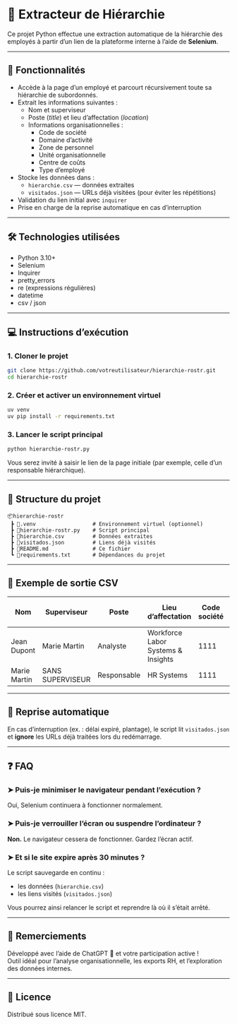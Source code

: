 # 👤 Extracteur de Hiérarchie 

Ce projet Python effectue une extraction automatique de la hiérarchie des employés à partir d’un lien de la plateforme interne  à l’aide de **Selenium**.

---

## 🚀 Fonctionnalités

- Accède à la page d’un employé et parcourt récursivement toute sa hiérarchie de subordonnés.
- Extrait les informations suivantes :
  - Nom et superviseur
  - Poste (*title*) et lieu d’affectation (*location*)
  - Informations organisationnelles :
    - Code de société
    - Domaine d’activité
    - Zone de personnel
    - Unité organisationnelle
    - Centre de coûts
    - Type d’employé
- Stocke les données dans :
  - `hierarchie.csv` — données extraites
  - `visitados.json` — URLs déjà visitées (pour éviter les répétitions)
- Validation du lien initial avec `inquirer`
- Prise en charge de la reprise automatique en cas d’interruption

---

## 🛠️ Technologies utilisées

- Python 3.10+
- Selenium
- Inquirer
- pretty_errors
- re (expressions régulières)
- datetime
- csv / json

---

## 💻 Instructions d’exécution

### 1. Cloner le projet

```bash
git clone https://github.com/votreutilisateur/hierarchie-rostr.git
cd hierarchie-rostr
```

### 2. Créer et activer un environnement virtuel

```bash
uv venv
uv pip install -r requirements.txt
```

### 3. Lancer le script principal

```bash
python hierarchie-rostr.py
```

Vous serez invité à saisir le lien de la page initiale (par exemple, celle d’un responsable hiérarchique).

---

## 📁 Structure du projet

```text
📦hierarchie-rostr
 ┣ 📁.venv                  # Environnement virtuel (optionnel)
 ┣ 📜hierarchie-rostr.py    # Script principal
 ┣ 📜hierarchie.csv         # Données extraites
 ┣ 📜visitados.json         # Liens déjà visités
 ┣ 📜README.md              # Ce fichier
 ┗ 📜requirements.txt       # Dépendances du projet
```

---

## 📝 Exemple de sortie CSV

| Nom             | Superviseur      | Poste             | Lieu d’affectation                     | Code société | Centre de coûts | ... |
|------------------|-------------------|--------------------|------------------------------------------|----------------|-------------------|-----|
| Jean Dupont      | Marie Martin       | Analyste           | Workforce Labor Systems & Insights       | 1111           | 123456            | ... |
| Marie Martin     | SANS SUPERVISEUR  | Responsable        | HR Systems                               | 1111           | 654321            | ... |

---

## 🔄 Reprise automatique

En cas d’interruption (ex. : délai expiré, plantage), le script lit `visitados.json` et **ignore** les URLs déjà traitées lors du redémarrage.

---

## ❓ FAQ

### ➤ Puis-je minimiser le navigateur pendant l’exécution ?
Oui, Selenium continuera à fonctionner normalement.

### ➤ Puis-je verrouiller l’écran ou suspendre l’ordinateur ?
**Non.** Le navigateur cessera de fonctionner. Gardez l’écran actif.

### ➤ Et si le site expire après 30 minutes ?
Le script sauvegarde en continu :
- les données (`hierarchie.csv`)
- les liens visités (`visitados.json`)

Vous pourrez ainsi relancer le script et reprendre là où il s’était arrêté.

---

## 🙌 Remerciements

Développé avec l’aide de ChatGPT 💬 et votre participation active !  
Outil idéal pour l’analyse organisationnelle, les exports RH, et l’exploration des données internes.

---

## 📄 Licence

Distribué sous licence MIT.
